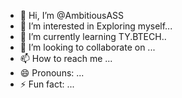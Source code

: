 - 👋 Hi, I’m @AmbitiousASS
- 👀 I’m interested in Exploring myself...
- 🌱 I’m currently learning TY.BTECH..
- 💞️ I’m looking to collaborate on ...
- 📫 How to reach me ...
- 😄 Pronouns: ...
- ⚡ Fun fact: ...

<!---
AmbitiousASS/AmbitiousASS is a ✨ special ✨ repository because its `README.md` (this file) appears on your GitHub profile.
You can click the Preview link to take a look at your changes.
--->
